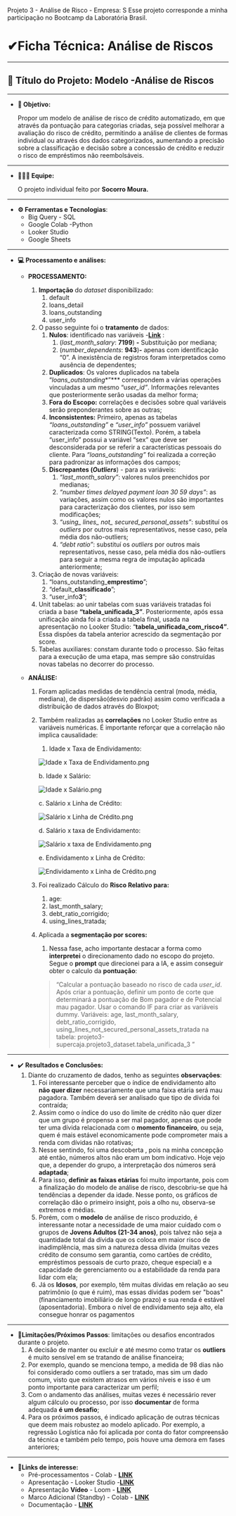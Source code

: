 Projeto 3 - Análise de Risco - Empresa: S
Esse projeto corresponde a minha participação no Bootcamp da Laboratória Brasil.

# **✔Ficha Técnica**: Análise de Riscos

---

## **📰 Título do Projeto**: **Modelo -Análise de Riscos**

---

- **🎯 Objetivo:**
    
    Propor um modelo de análise de risco de crédito automatizado, em que através da pontuação para categorias criadas, seja possível melhorar a avaliação do risco de crédito, permitindo a análise de clientes de formas individual ou através dos dados categorizados, aumentando a precisão sobre a classificação e decisão sobre a concessão de crédito e reduzir o risco de empréstimos não reembolsáveis.
    

---

- **👩🏽‍🦱 Equipe:**
    
    O projeto individual feito por **Socorro Moura.**
    

---

- **⚙ Ferramentas e Tecnologias**:
    - Big Query - SQL
    - Google Colab -Python
    - Looker Studio
    - Google Sheets

---

- **💻 Processamento e análises:**
    - **PROCESSAMENTO:**
        1. **Importação** do *dataset* disponibilizado:
            1. default
            2. loans_detail
            3. loans_outstanding
            4. user_info
        2. O passo seguinte foi o **tratamento** de dados:
            1. **Nulos**: identificado nas variáveis -[**Link**](https://colab.research.google.com/drive/1xH-YfJk4Zfkrafd9HrbJTF11WjdptMky?usp=sharing) :
                1. (*last_month_salary*: **7199**) **-** Substituição por mediana;
                2. (*number_dependents*: **943**)**-** apenas com identificação “0”. A inexistência de registros foram interpretados como ausência de dependentes;
            2. **Duplicados**: Os valores duplicados na tabela “*loans_outstanding**”*** correspondem a várias operações vinculadas a um  mesmo “u*ser_id”*. Informações relevantes que posteriormente serão usadas da melhor forma;
            3. **Fora do Escopo:** correlações e decisões sobre qual variáveis serão preponderantes sobre as outras;
            4. **Inconsistentes:** Primeiro, apenas as tabelas *“loans_outstanding”* e *“user_info”* possuem variável caracterizada como STRING(Texto). Porém, a tabela “user_info” possui a variável “sex” que deve ser desconsiderada por se referir a características pessoais do cliente. Para *“loans_outstanding”* foi realizada a correção para padronizar as informações dos campos;
            5. **Discrepantes (*Outliers***) - para as variáveis:
                1. *“last_month_salary”*: valores nulos preenchidos por medianas;
                2. *“number times delayed payment loan 30 59 days”*: as variações, assim como os valores nulos são importantes para caracterização dos clientes, por isso sem modificações;
                3.  *“using_ lines_ not_ secured_personal_assets”*: substituí os *outliers* por outros mais representativos, nesse caso, pela média dos não-outliers;
                4. *“debt ratio”*: substituí os *outliers* por outros mais representativos, nesse caso, pela média dos não-outliers para seguir a mesma regra de imputação aplicada anteriormente;
        3. Criação de novas variáveis:
            1. “loans_outstanding_**emprestimo**”;
            2. “default_**classificado**”;
            3. “user_info**3**”;
        4. Unit tabelas: ao unir tabelas com suas variáveis tratadas foi criada a base **“tabela_unificada_3”**. Posteriormente, após essa unificação ainda foi a criada a tabela final, usada na apresentação no Looker Studio: “**tabela_unificada_com_risco4”**. Essa dispões da tabela anterior acrescido da segmentação por score.
        5. Tabelas auxiliares: constam durante todo o processo. São feitas para a execução de uma etapa, mas sempre são construídas novas tabelas no decorrer do processo. 
        
    - **ANÁLISE:**
        1. Foram aplicadas medidas de tendência central (moda, média, mediana), de dispersão(desvio padrão) assim como verificada a distribuição de dados através do Bloxpot;
        2. Também realizadas as **correlações** no Looker Studio entre as variáveis numéricas. É importante reforçar que a correlação não implica causalidade:
            1. Idade x Taxa de Endividamento:
            
            ![Idade x Taxa de Endividamento.png](attachment:96481970-2056-44d5-b399-aa277c3e884d:Idade_x_Taxa_de_Endividamento.png)
            
             b. Idade x Salário:
            
            ![Idade x Salário.png](attachment:b743186b-7532-440f-8f5d-7b50a58b0c05:Idade_x_Salrio.png)
            
             c. Salário x Linha de Crédito:
            
            ![Salário x Linha de Crédito.png](attachment:8061ecad-3c4a-4a3e-b78a-6b8039dc164f:Salrio_x_Linha_de_Crdito.png)
            
             d. Salário x taxa de Endividamento:
            
            ![Salário x taxa de Endividamento.png](attachment:6398c0fe-da79-41cd-bb10-03a139e9a080:Salrio_x_taxa_de_Endividamento.png)
            
             e. Endividamento x Linha de Crédito:
            
            ![Endividamento x Linha de Crédito.png](attachment:93ab4d87-d576-4fec-befb-76fca729dce6:Endividamento_x_Linha_de_Crdito.png)
            
        3. Foi realizado Cálculo do **Risco Relativo para:** 
            1. age:
            2. last_month_salary;
            3. debt_ratio_corrigido;
            4. using_lines_tratada;
        4. Aplicada a **segmentação por scores:**
            1. Nessa fase, acho importante destacar a forma como **interpretei** o direcionamento dado no escopo do projeto. Segue o **prompt** que direcionei para a IA, e assim conseguir obter o calculo da **pontuação**:
            
            > “Calcular a pontuação baseado no risco de cada *user_id*. Após criar a pontuação, definir um ponto de corte que determinará a pontuação de Bom pagador e de Potencial mau pagador. Usar o comando IF para criar as variáveis dummy. Variáveis: age, last_month_salary, debt_ratio_corrigido, using_lines_not_secured_personal_assets_tratada na tabela: projeto3-supercaja.projeto3_dataset.tabela_unificada_3 ”
            > 
            

---

- ✔️ **Resultados e Conclusões:**
    1. Diante do cruzamento de dados, tenho as seguintes **observações**:
        1. Foi interessante perceber que o índice de endividamento alto **não quer dizer** necessariamente que uma faixa etária será mau pagadora. Também deverá ser analisado que tipo de dívida foi contraída;
        2. Assim como o índice do uso do limite de crédito não quer dizer que um grupo é propenso a ser mal pagador, apenas que pode ter uma dívida relacionada com o **momento financeiro**, ou seja, quem é mais estável economicamente pode comprometer mais a renda com dívidas não rotativas;
        3. Nesse sentindo, foi uma descoberta , pois na minha concepção até então, números altos não eram um bom indicativo. Hoje vejo que, a depender do grupo, a interpretação dos números será **adaptada**;
        4. Para isso, **definir as faixas etárias** foi muito importante, pois com a finalização do modelo de análise de risco, descobriu-se que há tendências a depender da idade. Nesse ponto, os gráficos de correlação dão o primeiro insight, pois a olho nu, observa-se extremos e médias. 
        5. Porém, com o **modelo** de análise de risco produzido, é interessante notar a necessidade de uma maior cuidado com o grupos de **Jovens Adultos (21-34 anos)**, pois talvez não seja a quantidade total da dívida que os coloca em maior risco de inadimplência, mas sim a natureza dessa dívida (muitas vezes crédito de consumo sem garantia, como cartões de crédito, empréstimos pessoais de curto prazo, cheque especial) e a capacidade de gerenciamento ou a estabilidade da renda para lidar com ela;
        6. Já os **Idosos**, por exemplo, têm muitas dívidas em relação ao seu patrimônio (o que é ruim), mas essas dívidas podem ser "boas" (financiamento imobiliário de longo prazo) e sua renda é estável (aposentadoria). Embora o nível de endividamento seja alto, ela consegue honrar os pagamentos

---

- **🔐Limitações/Próximos Passos**: limitações ou desafios encontrados durante o projeto.
    1. A decisão de manter ou excluir e até mesmo como tratar os **outliers** é muito sensível em se tratando de análise financeira;
    2.  Por exemplo, quando se menciona tempo, a medida de 98 dias não foi considerado como outliers a ser tratado, mas sim um dado comum, visto que existem atrasos em vários níveis e isso é um ponto importante para caracterizar um perfil;
    3. Com o andamento das análises, muitas vezes é necessário rever algum cálculo ou processo, por isso **documentar** de forma adequada **é um desafio**;
    4. Para os próximos passos, é indicado aplicação de outras técnicas que deem mais robustez ao modelo aplicado. Por exemplo, a regressão Logística não foi aplicada por conta do fator compreensão da técnica e também pelo tempo, pois houve uma demora em fases anteriores;

---

- **🔗Links de interesse:**
    - Pré-processamentos - Colab - [**LINK**](https://colab.research.google.com/drive/1xH-YfJk4Zfkrafd9HrbJTF11WjdptMky?usp=sharing)
    - Apresentação - Looker Studio -[**LINK**](https://lookerstudio.google.com/reporting/1312a7b3-510f-464b-aa32-34a718f57924)
    - Apresentação **Vídeo** - Loom - [**LINK**](https://www.loom.com/share/27f3b014512f4658b4b44d84a8ce73c8?sid=0113ee38-bec5-4070-a6fe-2524046ecfd6)
    - Marco Adicional (Standby) - Colab - [**LINK**](https://colab.research.google.com/drive/1n3U0-CWNzbDNQb5_CIVkv8eSWPqOeUpP?usp=sharing)
    - Documentação - [**LINK**](https://docs.google.com/document/d/19fTwSYtrZhtklOleePai2y5p698O00u871JvanbtBuk/edit?usp=sharing)
